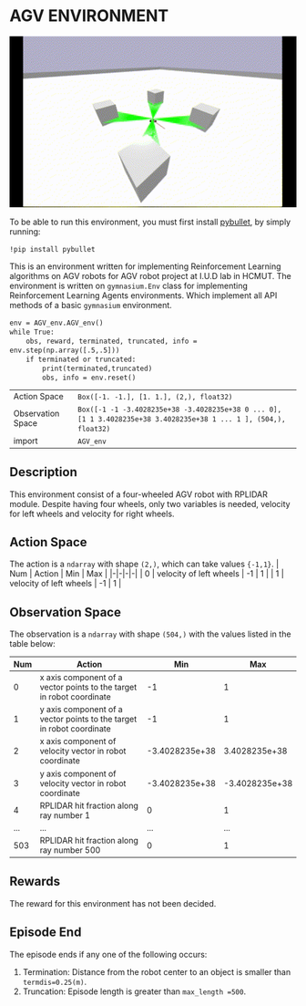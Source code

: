 # AGV ENVIRONMENT

<p align='center'>
<img height='300' src='AGV_env.gif'>
</p>

To be able to run this environment, you must first install [pybullet](https://pybullet.org/wordpress/), by simply running:

```
!pip install pybullet
```

This is an environment written for implementing Reinforcement Learning algorithms on AGV robots for AGV robot project at I.U.D lab in HCMUT. The environment is written on `gymnasium.Env` class for implementing Reinforcement Learning Agents environments. Which implement all API methods of a basic `gymnasium` environment.

```
env = AGV_env.AGV_env()
while True:
    obs, reward, terminated, truncated, info = env.step(np.array([.5,.5]))
    if terminated or truncated:
        print(terminated,truncated)
        obs, info = env.reset()
```

|                   |                                                                                               |
|-------------------|-----------------------------------------------------------------------------------------------|
| Action Space      | `Box([-1. -1.], [1. 1.], (2,), float32)`                                                      |
| Observation Space | `Box([-1 -1 -3.4028235e+38 -3.4028235e+38 0 ... 0], [1 1 3.4028235e+38 3.4028235e+38 1 ... 1 ], (504,), float32)`  |
| import            | `AGV_env`

## Description

This environment consist of a four-wheeled AGV robot with RPLIDAR module. Despite having four wheels, only two variables is needed, velocity for left wheels and velocity for right wheels.

## Action Space

The action is a `ndarray` with shape `(2,)`, which can take values `{-1,1}`.
| Num   | Action                    | Min   | Max   |
|-|-|-|-|
| 0     | velocity of left wheels   | -1    | 1     |
| 1     | velocity of left wheels   | -1    | 1     |

## Observation Space

The observation is a `ndarray` with shape `(504,)` with the values listed in the table below:

| Num   | Action                                                                | Min               | Max           |
|-|-|-|-|
| 0     | x axis component of a vector points to the target in robot coordinate | -1                | 1             |
| 1     | y axis component of a vector points to the target in robot coordinate | -1                | 1             |
| 2     | x axis component of velocity vector in robot coordinate               | -3.4028235e+38    | 3.4028235e+38 |
| 3     | y axis component of velocity vector in robot coordinate               | -3.4028235e+38    | -3.4028235e+38|
| 4     | RPLIDAR hit fraction along ray number 1                               | 0                 | 1             |
| ...   | ...                                                                   | ...               | ...           |
| 503   | RPLIDAR hit fraction along ray number 500                             | 0                 | 1             |

## Rewards

The reward for this environment has not been decided.

## Episode End

The episode ends if any one of the following occurs:
1. Termination: Distance from the robot center to an object is smaller than `termdis=0.25(m)`.
2. Truncation: Episode length is greater than `max_length =500`.